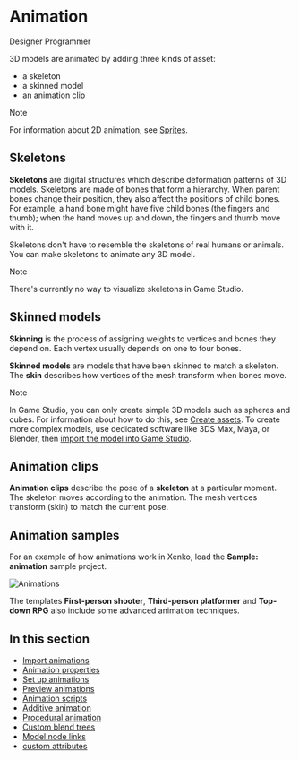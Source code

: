 # Animation

<span class="label label-doc-audience">Designer</span>
<span class="label label-doc-audience">Programmer</span>

3D models are animated by adding three kinds of asset: 

* a skeleton
* a skinned model
* an animation clip

>[!Note]
>For information about 2D animation, see [Sprites](../sprites/index.md).

## Skeletons

**Skeletons** are digital structures which describe deformation patterns of 3D models. Skeletons are made of bones that form a hierarchy. When parent bones change their position, they also affect the positions of child bones. For example, a hand bone might have five child bones (the fingers and thumb); when the hand moves up and down, the fingers and thumb move with it.

Skeletons don't have to resemble the skeletons of real humans or animals. You can make skeletons to animate any 3D model.

>[!NOTE]
>There's currently no way to visualize skeletons in Game Studio.

## Skinned models

**Skinning** is the process of assigning weights to vertices and bones they depend on. Each vertex usually depends on one to four bones.

**Skinned models** are models that have been skinned to match a skeleton. The **skin** describes how vertices of the mesh transform when bones move. 

>[!NOTE]
>In Game Studio, you can only create simple 3D models such as spheres and cubes. For information about how to do this, see [Create assets](../game-studio/create-assets.md). To create more complex models, use dedicated software like 3DS Max, Maya, or Blender, then [import the model into Game Studio](import-animations.md).

## Animation clips

**Animation clips** describe the pose of a **skeleton** at a particular moment. The skeleton moves according to the animation. The mesh vertices transform (skin) to match the current pose.

## Animation samples

For an example of how animations work in Xenko, load the **Sample: animation** sample project.

![Animations](media/animations-index1.png)

The templates **First-person shooter**, **Third-person platformer** and **Top-down RPG** also include some advanced animation techniques.

## In this section

* [Import animations](import-animations.md)
* [Animation properties](animation-properties.md)
* [Set up animations](set-up-animations.md)
* [Preview animations](preview-animations.md)
* [Animation scripts](animation-scripts.md)
* [Additive animation](additive-animation.md)
* [Procedural animation](procedural-animation.md)
* [Custom blend trees](custom-blend-trees.md)
* [Model node links](model-node-links.md)
* [custom attributes](custom-attributes.md)